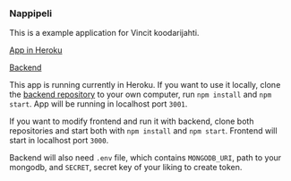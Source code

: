 ### Nappipeli

This is a example application for Vincit koodarijahti. 


[App in Heroku](https://nappipeli-2020.herokuapp.com/)

[Backend](https://github.com/ArttuJanhunen/nappipeli-backend)

This app is running currently in Heroku. If you want to use it locally, clone the [backend repository](https://github.com/ArttuJanhunen/nappipeli-backend)
to your own computer, run `npm install` and `npm start`. App will be running in localhost port `3001`.


If you want to modify frontend and run it with backend, clone both repositories and start both with 
`npm install` and `npm start`. Frontend will start in localhost port `3000`.

Backend will also need `.env` file, which contains `MONGODB_URI`, path to your mongodb, and `SECRET`,
secret key of your liking to create token. 
